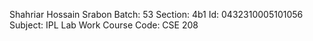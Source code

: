 Shahriar Hossain Srabon
Batch: 53
Section: 4b1
Id: 0432310005101056
Subject: IPL Lab Work
Course Code: CSE 208
